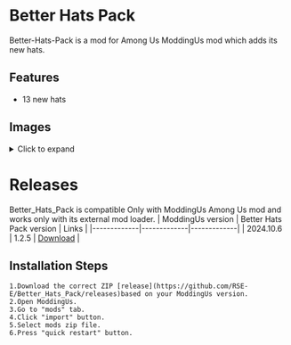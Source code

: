 # Better Hats Pack
Better-Hats-Pack is a mod for Among Us ModdingUs mod which adds its new hats.
## Features
- 13 new hats
## Images
<details>
<summary>Click to expand</summary>
Nothing here yet.
</details>

# Releases

Better_Hats_Pack is compatible Only with ModdingUs Among Us mod and works only with its external mod loader.
| ModdingUs version | Better Hats Pack version | Links |
|-------------|-------------|-------------|
|  2024.10.6    | 1.2.5 | [Download](https://github.com/user-attachments/files/17831099/Better_Hats_Pack1.2.5.zip) |
## Installation Steps
    1.Download the correct ZIP [release](https://github.com/RSE-E/Better_Hats_Pack/releases)based on your ModdingUs version.
    2.Open ModdingUs.
    3.Go to "mods" tab.
    4.Click "import" button.
    5.Select mods zip file.
    6.Press "quick restart" button.
